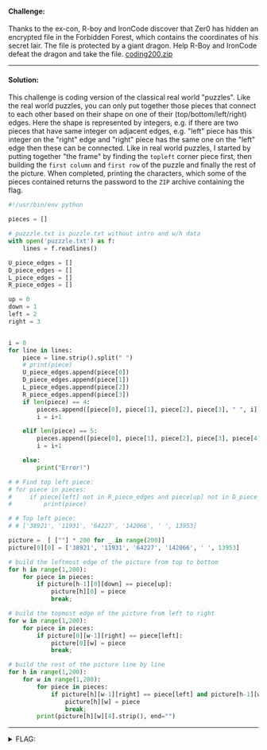 #### Challenge:

Thanks to the ex-con, R-boy and IronCode discover that Zer0 has hidden an encrypted file in the Forbidden Forest, which contains the coordinates of his secret lair. The file is protected by a giant dragon. Help R-Boy and IronCode defeat the dragon and take the file. [coding200.zip](./coding200.zip ":ignore")

---

#### Solution:

This challenge is coding version of the classical real world "puzzles". Like the real world puzzles, you can only put together those pieces that connect to each other based on their shape on one of their (top/bottom/left/right) edges. Here the shape is represented by integers, e.g. if there are two pieces that have same integer on adjacent edges, e.g. "left" piece has this integer on the "right" edge and "right" piece has the same one on the "left" edge then these can be connected.
Like in real world puzzles, I started by putting together "the frame" by finding the `topleft` corner piece first, then building the `first column` and `first row` of the puzzle and finally the rest of the picture. When completed, printing the characters, which some of the pieces contained returns the password to the `ZIP` archive containing the flag.

```python
#!/usr/bin/env python

pieces = []

# puzzzle.txt is puzzle.txt without intro and w/h data
with open('puzzzle.txt') as f:
    lines = f.readlines()

U_piece_edges = []
D_piece_edges = []
L_piece_edges = []
R_piece_edges = []

up = 0
down = 1
left = 2
right = 3


i = 0
for line in lines:
    piece = line.strip().split(" ")
    # print(piece)
    U_piece_edges.append(piece[0])
    D_piece_edges.append(piece[1])
    L_piece_edges.append(piece[2])
    R_piece_edges.append(piece[3])
    if len(piece) == 4:
        pieces.append([piece[0], piece[1], piece[2], piece[3], " ", i])
        i = i+1

    elif len(piece) == 5:
        pieces.append([piece[0], piece[1], piece[2], piece[3], piece[4], i])
        i = i+1

    else:
        print("Error!")

# # Find top left piece:
# for piece in pieces:
#     if piece[left] not in R_piece_edges and piece[up] not in D_piece_edges:
#         print(piece)   

# # Top left piece:
# # ['38921', '11931', '64227', '142066', ' ', 13953]

picture =  [ [""] * 200 for _ in range(200)]
picture[0][0] = ['38921', '11931', '64227', '142066', ' ', 13953]

# build the leftmost edge of the picture from top to bottom
for h in range(1,200):
    for piece in pieces:
        if picture[h-1][0][down] == piece[up]:
            picture[h][0] = piece
            break;

# build the topmost edge of the picture from left to right
for w in range(1,200):
    for piece in pieces:
        if picture[0][w-1][right] == piece[left]:
            picture[0][w] = piece
            break;

# build the rest of the picture line by line
for h in range(1,200):
    for w in range(1,200):
        for piece in pieces:
            if picture[h][w-1][right] == piece[left] and picture[h-1][w][down] == piece[up]:
                picture[h][w] = piece
                break;
        print(picture[h][w][4].strip(), end="")
```

---

<details><summary>FLAG:</summary>

```
{FLG:++---N0t_4_H4mM3r---||}
```

</details>
